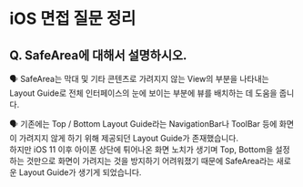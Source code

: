 # iOS 면접 질문 정리

## Q. SafeArea에 대해서 설명하시오.

🗣️ SafeArea는 막대 및 기타 콘텐츠로 가려지지 않는 View의 부분을 나타내는 Layout Guide로 전체 인터페이스의 눈에 보이는 부분에 뷰를 배치하는 데 도움을 줍니다.

🗣️ 기존에는 Top / Bottom Layout Guide라는 NavigationBar나 ToolBar 등에 화면이 가려지지 않게 하기 위해 제공되던 Layout Guide가 존재했습니다. <br>
하지만 iOS 11 이후 아이폰 상단에 튀어나온 화면 노치가 생기며 Top, Bottom을 설정하는 것만으로 화면이 가려지는 것을 방지하기 어려워졌기 때문에 SafeArea라는 새로운 Layout Guide가 생기게 되었습니다.
